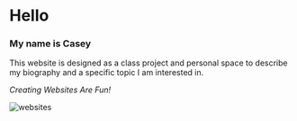 # Hello
### My name is Casey

This website is designed as a class project and personal space to describe my biography and a specific topic I am interested in. 

*Creating Websites Are Fun!*

![websites](http://www.familytime.co.uk/images/sized/images/uploads/websites-558x237.jpg)

